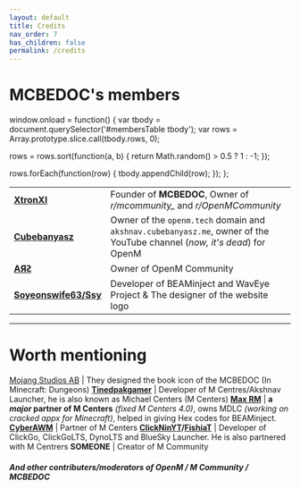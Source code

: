 ```yaml
---
layout: default
title: Credits
nav_order: 7
has_children: false
permalink: /credits
---
```


# MCBEDOC's members

<javascript>
window.onload = function() {
  var tbody = document.querySelector('#membersTable tbody');
  var rows = Array.prototype.slice.call(tbody.rows, 0);

  rows = rows.sort(function(a, b) {
    return Math.random() > 0.5 ? 1 : -1;
  });

  rows.forEach(function(row) {
    tbody.appendChild(row);
  });
};
</javascript>
<table id="membersTable">
  <tr>
    <td><a href="https://github.com/XtronXI/"><strong>XtronXI</strong></a></td>
    <td>Founder of <strong>MCBEDOC</strong>, Owner of <em>r/mcommunity_</em> and <em>r/OpenMCommunity</em></td>
  </tr>
  <tr>
    <td><a href="https://github.com/misike12/"><strong>Cubebanyasz</strong></a></td>
    <td>Owner of the <code>openm.tech</code> domain and <code>akshnav.cubebanyasz.me</code>, owner of the YouTube channel (<em>now, it's dead</em>) for OpenM</td>
  </tr>
  <tr>
    <td><a href="https://github.com/arsfr/"><strong>AЯꙄ</strong></a></td>
    <td>Owner of OpenM Community</td>
  </tr>
  <tr>
    <td><a href="https://github.com/soyeonswife63"><strong>Soyeonswife63/Ssy</strong></a></td>
    <td>Developer of BEAMinject and WavEye Project & The designer of the website logo</td>
  </tr>
</table>

---

# Worth mentioning

[Mojang Studios AB](https://mojang.com) | They designed the book icon of the MCBEDOC (In Minecraft: Dungeons)
[**Tinedpakgamer**](https://github.com/tinedpakgamer/) | Developer of M Centres/Akshnav Launcher, he is also known as Michael Centers (M Centers)
[**Max RM**](https://github.com/Max-RM) | **a *major* partner of M Centers** *(fixed M Centers 4.0)*, owns MDLC *(working on cracked appx for Minecraft)*, helped in giving Hex codes for BEAMinject.
[**CyberAWM**](https://github.com/QwertyTheCoder) | Partner of M Centers
**[ClickNinYT](https://github.com/ClickNin/)/[FishiaT](https://github.com/FishiaT)** | Developer of ClickGo, ClickGoLTS, DynoLTS and BlueSky Launcher. He is also partnered with M Centrers
**SOMEONE** | Creator of M Community

#### *And other contributers/moderators of OpenM / M Community / MCBEDOC*
